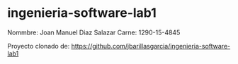 # ingenieria-software-lab1

Nommbre: Joan Manuel Diaz Salazar
Carne: 1290-15-4845


Proyecto clonado de: https://github.com/jbarillasgarcia/ingenieria-software-lab1
